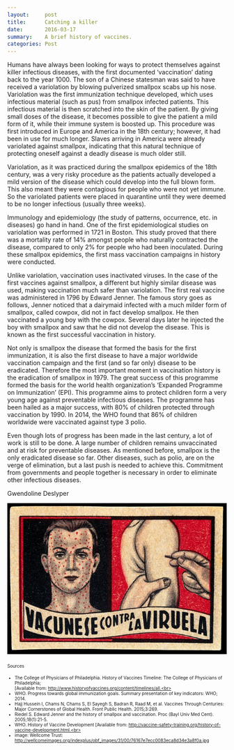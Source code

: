 ```yaml
---
layout:     post
title:      Catching a killer
date:       2016-03-17
summary:    A brief history of vaccines.
categories: Post
---
```

Humans have always been looking for ways to protect themselves against killer infectious diseases, with the first documented 
‘vaccination’ dating back to the year 1000. The son of a Chinese statesman was said to have received a variolation by 
blowing pulverized smallpox scabs up his nose. Variolation was the first immunization technique developed, which uses 
infectious material (such as pus) from smallpox infected patients. This infectious material is then scratched into the skin 
of the patient. By giving small doses of the disease, it becomes possible to give the patient a mild form of it, while
their immune system is boosted up. This procedure was first introduced in Europe and America in the 18th century; however, it 
had been in use for much longer. Slaves arriving in America were already variolated against smallpox, indicating that this 
natural technique of protecting oneself against a deadly disease is much older still.

Variolation, as it was practiced during the smallpox epidemics of the 18th century, was a very risky procedure as the patients 
actually developed a mild version of the disease which could develop into the full blown form. This also meant they were 
contagious for people who were not yet immune. So the variolated patients were placed in quarantine until they were deemed 
to be no longer infectious (usually three weeks). 

Immunology and epidemiology (the study of patterns, occurrence, etc. in diseases) go hand in hand. One of the first 
epidemiological studies on variolation was performed in 1721 in Boston. This study proved that there was a mortality rate of 
14% amongst people who naturally contracted the disease, compared to only 2% for people who had been inoculated. During these 
smallpox epidemics, the first mass vaccination campaigns in history were conducted.

Unlike variolation, vaccination uses inactivated viruses. In the case of the first vaccines against smallpox, a different but 
highly similar disease was used, making vaccination much safer than variolation. The first real vaccine was administered in 
1796 by Edward Jenner. The famous story goes as follows, Jenner noticed that a dairymaid infected with a much milder form of 
smallpox, called cowpox, did not in fact develop smallpox. He then vaccinated a young boy with the cowpox. Several days later 
he injected the boy with smallpox and saw that he did not develop the disease. This is known as the first successful 
vaccination in history. 

Not only is smallpox the disease that formed the basis for the first immunization, it is also the first disease to have a major
worldwide vaccination campaign and the first (and so far only) disease to be eradicated. Therefore the most important moment in
vaccination history is the eradication of smallpox in 1979. The great success of this programme formed the basis for the world 
health organization’s ‘Expanded Programme on Immunization’ (EPI). This programme aims to protect children form a very young age
against preventable infectious diseases. The programme has been hailed as a major success, with 80% of children protected 
through vaccination by 1990. In 2014, the WHO found that 86% of children worldwide were vaccinated against type 3 polio. 

Even though lots of progress has been made in the last century, a lot of work is still to be done. A large number of children 
remains unvaccinated and at risk for preventable diseases. As mentioned before, smallpox is the only eradicated disease so far.
Other diseases, such as polio, are on the verge of elimination, but a last push is needed to achieve this. Commitment from 
governments and people together is necessary in order to eliminate other infectious diseases.

Gwendoline Deslyper

<center><img src="https://raw.githubusercontent.com/agonyantibodies/agonyantibodies.github.io/master/images/Smallpox.jpg"/></center>

<font size='1'> Sources<br>
- The College of Physicians of Philadelphia. History of Vaccines Timeline: The College of Physicians of Philadelphia;  
  [Available from: http://www.historyofvaccines.org/content/timelines/all.<br>
- WHO. Progress towards global immunization goals. Summary presentation of key indicators: WHO; 2014.
- Hajj Hussein I, Chams N, Chams S, El Sayegh S, Badran R, Raad M, et al. Vaccines Through Centuries: Major Cornerstones 
  of Global Health. Front Public Health. 2015;3:269.<br>
- Riedel S. Edward Jenner and the history of smallpox and vaccination. Proc (Bayl Univ Med Cent). 2005;18(1):21-5.<br>
- WHO. History of Vaccine Development  [Available from: http://vaccine-safety-training.org/history-of-vaccine-development.html.<br>
- image: Wellcome Trust: http://wellcomeimages.org/indexplus/obf_images/31/00/76167e7ecc0083eca8d34e3a8f0a.jpg 
</font>

